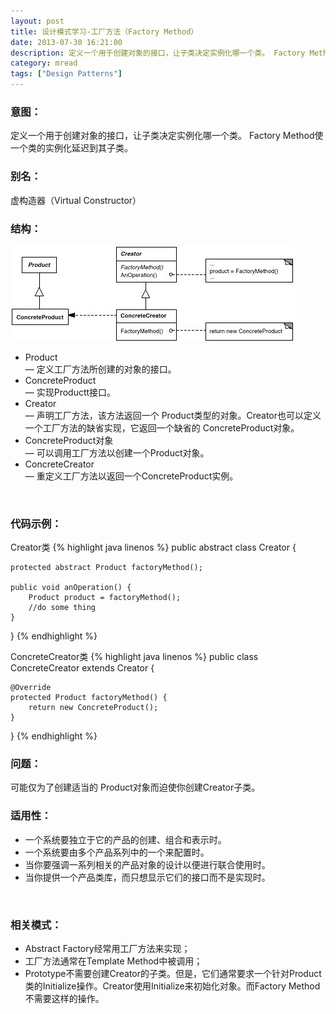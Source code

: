 ```yaml
---
layout: post
title: 设计模式学习-工厂方法（Factory Method）
date: 2013-07-30 16:21:00
description: 定义一个用于创建对象的接口，让子类决定实例化哪一个类。 Factory Method使一个类的实例化延迟到其子类。
category: mread
tags: ["Design Patterns"]
---
```


### 意图：

定义一个用于创建对象的接口，让子类决定实例化哪一个类。 Factory Method使一个类的实例化延迟到其子类。

### 别名：

虚构造器（Virtual Constructor）

### 结构： 
![Factory Method](/assets/images/post/mread/design-patterns-factory-method.jpg)

<ul>
<li>
Product<br />
— 定义工厂方法所创建的对象的接口。
</li>
<li>
ConcreteProduct<br />
— 实现Productt接口。
</li>
<li>
Creator<br />
— 声明工厂方法，该方法返回一个 Product类型的对象。Creator也可以定义一个工厂方法的缺省实现，它返回一个缺省的 ConcreteProduct对象。
</li>
<li>
ConcreteProduct对象<br/>
— 可以调用工厂方法以创建一个Product对象。
</li>
<li>
ConcreteCreator<br />
— 重定义工厂方法以返回一个ConcreteProduct实例。
</li>
</ul>
<br />

### 代码示例：
Creator类
{% highlight java linenos %}
public abstract class Creator {  
      
    protected abstract Product factoryMethod();  
      
    public void anOperation() {  
        Product product = factoryMethod();  
        //do some thing  
    }  
}
{% endhighlight %}

ConcreteCreator类
{% highlight java linenos %}
public class ConcreteCreator extends Creator {  
  
    @Override  
    protected Product factoryMethod() {  
        return new ConcreteProduct();  
    }  
  
}
{% endhighlight %}

### 问题：

可能仅为了创建适当的 Product对象而迫使你创建Creator子类。

### 适用性：
<ul>
<li>一个系统要独立于它的产品的创建、组合和表示时。</li>
<li>一个系统要由多个产品系列中的一个来配置时。</li>
<li>当你要强调一系列相关的产品对象的设计以便进行联合使用时。</li>
<li>当你提供一个产品类库，而只想显示它们的接口而不是实现时。</li>
</ul>
<br />

### 相关模式：
<ul>
<li>Abstract Factory经常用工厂方法来实现；</li>
<li>工厂方法通常在Template Method中被调用；</li>
<li>Prototype不需要创建Creator的子类。但是，它们通常要求一个针对Product类的Initialize操作。Creator使用Initialize来初始化对象。而Factory Method不需要这样的操作。</li>
</ul>
<br />
